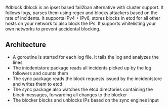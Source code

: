#dblock
dblock is an ipset based fail2ban alternative with cluster support. It follows logs, parses them using regex and blocks attackers based on the rate of incidents. It supports IPv4 + IPv6, stores blocks in etcd for all other hosts on your network to also block the IPs. It supports whitelisting your own networks to prevent accidental blocking.


## Architecture
* A goroutine is started for each log file. It tails the log and analyzes the lines
* The inicdentstore package reads all incidents picked up by the log followers and counts them
* The sync package reads the block requests issued by the incidentstore and writes them to etcd
* The sync package also watches the etcd directories containing the block messages, forwarding all changes to the blocker
* The blocker blocks and unblocks IPs based on the sync engines input


